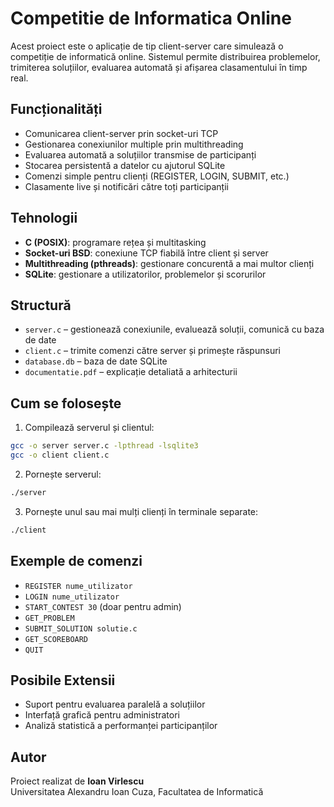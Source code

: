 # Competitie de Informatica Online

Acest proiect este o aplicație de tip client-server care simulează o competiție de informatică online. Sistemul permite distribuirea problemelor, trimiterea soluțiilor, evaluarea automată și afișarea clasamentului în timp real.

## Funcționalități

- Comunicarea client-server prin socket-uri TCP
- Gestionarea conexiunilor multiple prin multithreading
- Evaluarea automată a soluțiilor transmise de participanți
- Stocarea persistentă a datelor cu ajutorul SQLite
- Comenzi simple pentru clienți (REGISTER, LOGIN, SUBMIT, etc.)
- Clasamente live și notificări către toți participanții

## Tehnologii

- **C (POSIX)**: programare rețea și multitasking
- **Socket-uri BSD**: conexiune TCP fiabilă între client și server
- **Multithreading (pthreads)**: gestionare concurentă a mai multor clienți
- **SQLite**: gestionare a utilizatorilor, problemelor și scorurilor

## Structură

- `server.c` – gestionează conexiunile, evaluează soluții, comunică cu baza de date
- `client.c` – trimite comenzi către server și primește răspunsuri
- `database.db` – baza de date SQLite
- `documentatie.pdf` – explicație detaliată a arhitecturii

## Cum se folosește

1. Compilează serverul și clientul:

```bash
gcc -o server server.c -lpthread -lsqlite3
gcc -o client client.c
```

2. Pornește serverul:

```bash
./server
```

3. Pornește unul sau mai mulți clienți în terminale separate:

```bash
./client
```

## Exemple de comenzi

- `REGISTER nume_utilizator`
- `LOGIN nume_utilizator`
- `START_CONTEST 30` (doar pentru admin)
- `GET_PROBLEM`
- `SUBMIT_SOLUTION solutie.c`
- `GET_SCOREBOARD`
- `QUIT`

## Posibile Extensii

- Suport pentru evaluarea paralelă a soluțiilor
- Interfață grafică pentru administratori
- Analiză statistică a performanței participanților

## Autor

Proiect realizat de **Ioan Virlescu**  
Universitatea Alexandru Ioan Cuza, Facultatea de Informatică
